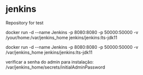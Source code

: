 # jenkins
Repository for test

docker run -d --name Jenkins -p 8080:8080 -p 50000:50000 -v /your/home:/var/jenkins_home jenkins/jenkins:lts-jdk11


docker run -d --name Jenkins -p 8080:8080 -p 50000:50000 -v /var/jenkins_home jenkins/jenkins:lts-jdk11



verificar a senha do admin para instalação:
/var/jenkins_home/secrets/initialAdminPassword


